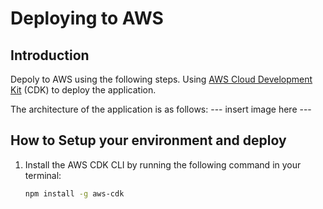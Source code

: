 # Deploying to AWS

## Introduction

Depoly to AWS using the following steps. Using [AWS Cloud Development Kit](https://aws.amazon.com/cdk/?nc2=type_a) (CDK) to deploy the application.

The architecture of the application is as follows:
--- insert image here ---


## How to Setup your environment and deploy

1. Install the AWS CDK CLI by running the following command in your terminal:
   ```bash
   npm install -g aws-cdk
   ```